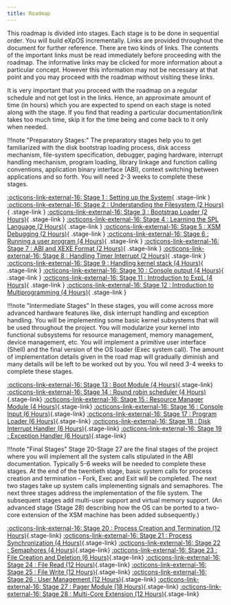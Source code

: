 ```yaml
---
title: Roadmap
---
```


This roadmap is divided into stages. Each stage is to be done in sequential order. You will build eXpOS incrementally. Links are provided throughout the document for further reference. There are two kinds of links. The contents of the important links must be read immediately before proceeding with the roadmap. The informative links may be clicked for more information about a particular concept. However this information may not be necessary at that point and you may proceed with the roadmap without visiting these links.

It is very important that you proceed with the roadmap on a regular schedule and not get lost in the links. Hence, an approximate amount of time (in hours) which you are expected to spend on each stage is noted along with the stage. If you find that reading a particular documentation/link takes too much time, skip it for the time being and come back to it only when needed.

!!!note "Preparatory Stages:"
    The preparatory stages help you to get familiarized with the disk bootstrap loading process, disk access mechanism, file-system specification, debugger, paging hardware, interrupt handling mechanism, program loading, library linkage and function calling conventions, application binary interface (ABI), context switching between applications and so forth. You will need 2-3 weeks to complete these stages.

[:octicons-link-external-16: Stage 1 : Setting up the System](#){ .stage-link }
[:octicons-link-external-16: Stage 2 : Understanding the Filesystem (2 Hours)](#){ .stage-link }
[:octicons-link-external-16: Stage 3 : Bootstrap Loader (2 Hours)](#){ .stage-link }
[:octicons-link-external-16: Stage 4 : Learning the SPL Language (2 Hours)](#){ .stage-link }
[:octicons-link-external-16: Stage 5 : XSM Debugging (2 Hours)](#){ .stage-link }
[:octicons-link-external-16: Stage 6 : Running a user program (4 Hours)](#){ .stage-link }
[:octicons-link-external-16: Stage 7 : ABI and XEXE Format (2 Hours)](#){ .stage-link }
[:octicons-link-external-16: Stage 8 : Handling Timer Interrupt (2 Hours)](#){ .stage-link }
[:octicons-link-external-16: Stage 9 : Handling kernel stack (4 Hours)](#){ .stage-link }
[:octicons-link-external-16: Stage 10 : Console output (4 Hours)](#){ .stage-link }
[:octicons-link-external-16: Stage 11 : Introduction to ExpL (4 Hours)](#){ .stage-link }
[:octicons-link-external-16: Stage 12 : Introduction to Multiprogramming (4 Hours)](#){ .stage-link }

!!!note "Intermediate Stages"
    In these stages, you will come across more advanced hardware features like, disk interrupt handling and exception handling. You will be implementing some basic kernel subsystems that will be used throughout the project. You will modularize your kernel into functional subsystems for resource management, memory management, device management, etc. You will implement a primitive user interface (Shell) and the final version of the OS loader (Exec system call). The amount of implementation details given in the road map will gradually diminish and many details will be left to be worked out by you. You wil need 3-4 weeks to complete these stages.

[:octicons-link-external-16: Stage 13 : Boot Module (4 Hours)](#){.stage-link}
[:octicons-link-external-16: Stage 14 : Round robin scheduler (4 Hours)](#){.stage-link}
[:octicons-link-external-16: Stage 15 : Resource Manager Module (4 Hours)](#){.stage-link}
[:octicons-link-external-16: Stage 16 : Console Input (6 Hours)](#){.stage-link}
[:octicons-link-external-16: Stage 17 : Program Loader (6 Hours)](#){.stage-link}
[:octicons-link-external-16: Stage 18 : Disk Interrupt Handler (6 Hours)](#){.stage-link}
[:octicons-link-external-16: Stage 19 : Exception Handler (6 Hours)](#){.stage-link}


!!!note "Final Stages"
    Stage 20-Stage 27 are the final stages of the project where you will implement all the system calls stipulated in the ABI documentation. Typically 5-6 weeks will be needed to complete these stages. At the end of the twentieth stage, basic system calls for process creation and termination – Fork, Exec and Exit will be completed. The next two stages take up system calls implementing signals and semaphores. The next three stages address the implementation of the file system. The subsequent stages add multi-user support and virtual memory support. (An advanced stage (Stage 28) describing how the OS can be ported to a two-core extension of the XSM machine has been added subsequently.)

[:octicons-link-external-16: Stage 20 : Process Creation and Termination (12 Hours)](#){.stage-link}
[:octicons-link-external-16: Stage 21 : Process Synchronization (4 Hours)](#){.stage-link}
[:octicons-link-external-16: Stage 22 : Semaphores (4 Hours)](#){.stage-link}
[:octicons-link-external-16: Stage 23 : File Creation and Deletion (6 Hours)](#){.stage-link}
[:octicons-link-external-16: Stage 24 : File Read (12 Hours)](#){.stage-link}
[:octicons-link-external-16: Stage 25 : File Write (12 Hours)](#){.stage-link}
[:octicons-link-external-16: Stage 26 : User Management (12 Hours)](#){.stage-link}
[:octicons-link-external-16: Stage 27 : Pager Module (18 Hours)](#){.stage-link}
[:octicons-link-external-16: Stage 28 : Multi-Core Extension (12 Hours)](#){.stage-link}
